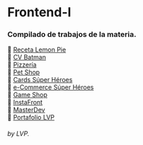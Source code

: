 # Frontend-I
### Compilado de trabajos de la materia.
📌 [Receta Lemon Pie](https://lauvp-dev.github.io/Frontend-I/01-RecetaLemonPie/ "Receta Lemon Pie")  
📌 [CV Batman](https://lauvp-dev.github.io/Frontend-I/02-CVBatman/ "CV Batman")  
📌 [Pizzería](https://lauvp-dev.github.io/Frontend-I/03-Pizzeria/ "Pizzería")  
📌 [Pet Shop](https://lauvp-dev.github.io/Frontend-I/04-PetShop/ "Pet Shop")  
📌 [Cards Súper Héroes](https://lauvp-dev.github.io/Frontend-I/05-CardsSupers/ "Cards Súper Héroes")  
📌 [e-Commerce Súper Héroes](https://lauvp-dev.github.io/Frontend-I/06-eCommerce/ "e-Commerce Súper Héroes")  
📌 [Game Shop](https://lauvp-dev.github.io/Frontend-I/07-GameShop/ "Game Shop")  
📌 [InstaFront](https://lauvp-dev.github.io/Frontend-I/08-InstaFront/ "InstaFront")  
📌 [MasterDev](https://lauvp-dev.github.io/Frontend-I/09-MasterDev/ "MasterDev")  
📌 [Portafolio LVP](https://lauvp-dev.github.io/Frontend-I/10-PortafolioLVP/ "Portafolio LVP")  

###### by LVP.
